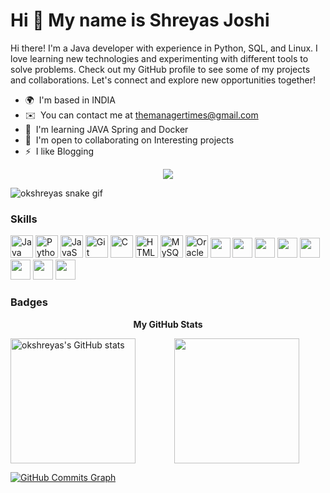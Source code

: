 Hi 👋 My name is Shreyas Joshi
==============================

Hi there! I'm a Java developer with experience in Python, SQL, and Linux. I love learning new technologies and experimenting with different tools to solve problems. Check out my GitHub profile to see some of my projects and collaborations. Let's connect and explore new opportunities together!

* 🌍  I'm based in INDIA
* ✉️  You can contact me at [themanagertimes@gmail.com](mailto:themanagertimes@gmail.com)
* 🧠  I'm learning JAVA Spring and Docker
* 🤝  I'm open to collaborating on Interesting projects
* ⚡  I like Blogging
<p align="center">
<a href="https://www.twitter.com/okshreyas" target="_blank" rel="noreferrer"><img
src="https://img.shields.io/twitter/follow/okshreyas?logo=twitter&style=for-the-badge&color=3382ed&labelColor=1c1917"
/></a>

<!-- platane/snk works, it just puts it on a new branch -->
![okshreyas snake gif](https://github.com/okshreyas/okshreyas/blob/output/github-contribution-grid-snake.svg)


### Skills


<p align="left">
<a href="https://www.oracle.com/java/" target="_blank" rel="noreferrer"><img src="https://raw.githubusercontent.com/danielcranney/readme-generator/main/public/icons/skills/java-colored.svg" width="36" height="36" alt="Java" /></a>
<a href="https://www.python.org/" target="_blank" rel="noreferrer"><img src="https://raw.githubusercontent.com/danielcranney/readme-generator/main/public/icons/skills/python-colored.svg" width="36" height="36" alt="Python" /></a>
<a href="https://developer.mozilla.org/en-US/docs/Web/JavaScript" target="_blank" rel="noreferrer"><img src="https://raw.githubusercontent.com/danielcranney/readme-generator/main/public/icons/skills/javascript-colored.svg" width="36" height="36" alt="JavaScript" /></a>
<a href="https://git-scm.com/" target="_blank" rel="noreferrer"><img src="https://raw.githubusercontent.com/danielcranney/readme-generator/main/public/icons/skills/git-colored.svg" width="36" height="36" alt="Git" /></a>
<a href="https://docs.microsoft.com/en-us/cpp/?view=msvc-170" target="_blank" rel="noreferrer"><img src="https://raw.githubusercontent.com/danielcranney/readme-generator/main/public/icons/skills/c-colored.svg" width="36" height="36" alt="C" /></a>
<a href="https://developer.mozilla.org/en-US/docs/Glossary/HTML5" target="_blank" rel="noreferrer"><img src="https://raw.githubusercontent.com/danielcranney/readme-generator/main/public/icons/skills/html5-colored.svg" width="36" height="36" alt="HTML5" /></a>
<a href="https://www.mysql.com/" target="_blank" rel="noreferrer"><img src="https://raw.githubusercontent.com/danielcranney/readme-generator/main/public/icons/skills/mysql-colored.svg" width="36" height="36" alt="MySQL" /></a>
<a href="https://www.oracle.com/uk/index.html" target="_blank" rel="noreferrer"><img src="https://raw.githubusercontent.com/danielcranney/readme-generator/main/public/icons/skills/oracle-colored.svg" width="36" height="36" alt="Oracle" /></a>
 <a href="https://www.codepen.io/okshreyas" target="_blank" rel="noreferrer"><img src="https://raw.githubusercontent.com/danielcranney/readme-generator/main/public/icons/socials/codepen.svg" width="32" height="32" /></a> <a href="https://www.dev.to/okshreyas" target="_blank" rel="noreferrer"><img src="https://raw.githubusercontent.com/danielcranney/readme-generator/main/public/icons/socials/devdotto.svg" width="32" height="32" /></a> <a href="https://www.github.com/okshreyas" target="_blank" rel="noreferrer"><img src="https://raw.githubusercontent.com/danielcranney/readme-generator/main/public/icons/socials/github.svg" width="32" height="32" /></a> <a href="https://okshreyas.hashnode.dev" target="_blank" rel="noreferrer"><img src="https://raw.githubusercontent.com/danielcranney/readme-generator/main/public/icons/socials/hashnode.svg" width="32" height="32" /></a> <a href="https://www.linkedin.com/in/okshreyas" target="_blank" rel="noreferrer"><img src="https://raw.githubusercontent.com/danielcranney/readme-generator/main/public/icons/socials/linkedin.svg" width="32" height="32" /></a> <a href="http://www.medium.com/unixx" target="_blank" rel="noreferrer"><img src="https://raw.githubusercontent.com/danielcranney/readme-generator/main/public/icons/socials/medium.svg" width="32" height="32" /></a> <a href="https://www.stackoverflow.com/users/14430831/shreyas-joshi" target="_blank" rel="noreferrer"><img src="https://raw.githubusercontent.com/danielcranney/readme-generator/main/public/icons/socials/stackoverflow.svg" width="32" height="32" /></a> <a href="https://www.twitter.com/okshreyas" target="_blank" rel="noreferrer"><img src="https://raw.githubusercontent.com/danielcranney/readme-generator/main/public/icons/socials/twitter.svg" width="32" height="32" /></a></p>

### Badges
<p align="center">
<b>My GitHub Stats</b>

<div style="display:flex; align-items:center;">
  <a href="http://www.github.com/okshreyas" style="flex:1;margin-right:10px;">
    <img src="https://github-readme-stats.vercel.app/api?username=okshreyas&show_icons=true&hide=stars,contribs&count_private=true&title_color=f97316&text_color=ffffff&icon_color=3382ed&bg_color=1c1917&hide_border=true&show_icons=true" alt="okshreyas's GitHub stats" style="height: 200px; object-fit: contain;" />
  </a>
  <a href="http://www.github.com/okshreyas" style="flex:1;margin-left:10px;">
    <img src="https://github-readme-streak-stats.herokuapp.com/?user=okshreyas&stroke=ffffff&background=1c1917&ring=f97316&fire=f97316&currStreakNum=ffffff&currStreakLabel=f97316&sideNums=ffffff&sideLabels=ffffff&dates=ffffff&hide_border=true" style="height: 200px; object-fit: contain;" />
  </a>
</div>




<a href="http://www.github.com/okshreyas"><img src="https://github-readme-activity-graph.cyclic.app/graph?username=okshreyas&bg_color=1c1917&color=ffffff&line=3382ed&point=ffffff&area_color=1c1917&area=true&hide_border=true&custom_title=GitHub%20Commits%20Graph" alt="GitHub Commits Graph" /></a>

